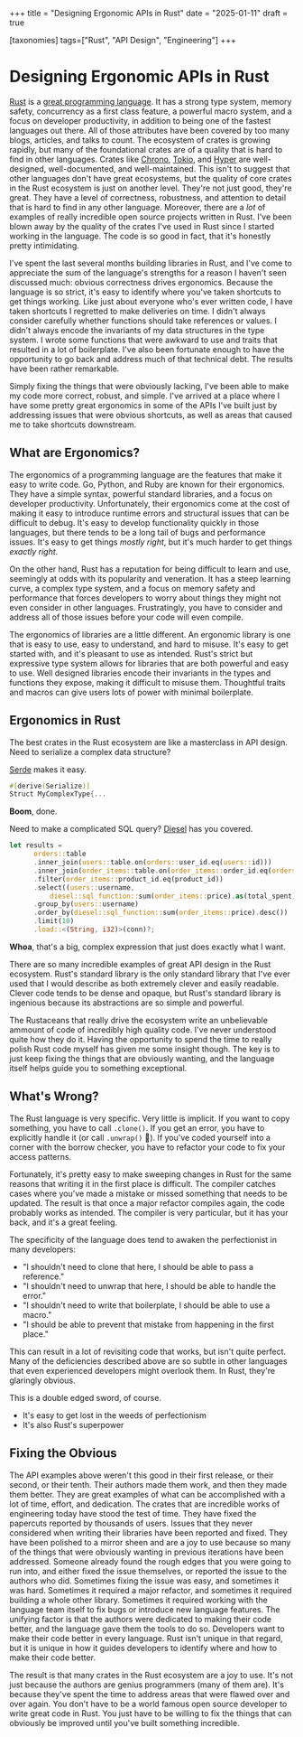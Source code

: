 +++
title = "Designing Ergonomic APIs in Rust"
date = "2025-01-11"
draft = true

[taxonomies]
tags=["Rust", "API Design", "Engineering"]
+++
# Designing Ergonomic APIs in Rust

[Rust](https://rustlang.org) is a [great programming language](https://survey.stackoverflow.co/2024/technology#admired-and-desired).
It has a strong type system, memory safety, concurrency as a first class feature, a powerful macro system,
and a focus on developer productivity, in addition to being one of the fastest languages out there.
All of those attributes have been covered by too many blogs, articles, and talks to count.
The ecosystem of crates is growing rapidly,
but many of the foundational crates are of a quality that is hard to find in other languages.
Crates like [Chrono](https://github.com/chronotope/chrono), [Tokio](https://tokio.rs), and [Hyper](https://hyper.rs) are well-designed,
well-documented, and well-maintained.
This isn't to suggest that other languages don't have great ecosystems,
but the quality of core crates in the Rust ecosystem is just on another level.
They're not just good, they're great.
They have a level of correctness, robustness, and attention to detail that is hard to find in any other language.
Moreover, there are a *lot* of examples of really incredible open source projects written in Rust.
I've been blown away by the quality of the crates I've used in Rust since I started working in the language.
The code is so good in fact, that it's honestly pretty intimidating.

I've spent the last several months building libraries in Rust,
and I've come to appreciate the sum of the language's strengths for a reason I haven't seen discussed much:
obvious correctness drives ergonomics.
Because the language is so strict, it's easy to identify where you've taken shortcuts to get things working.
Like just about everyone who's ever written code, I have taken shortcuts I regretted to make deliveries on time.
I didn't always consider carefully whether functions should take references or values.
I didn't always encode the invariants of my data structures in the type system.
I wrote some functions that were awkward to use and traits that resulted in a lot of boilerplate.
I've also been fortunate enough to have the opportunity to go back and address much of that technical debt.
The results have been rather remarkable.

Simply fixing the things that were obviously lacking, I've been able to make my code more correct, robust, and simple.
I've arrived at a place where I have some pretty great ergonomics in some of the APIs I've built
just by addressing issues that were obvious shortcuts, as well as areas that caused me to take shortcuts downstream.

## What are Ergonomics?

The ergonomics of a programming language are the features that make it easy to write code.
Go, Python, and Ruby are known for their ergonomics.
They have a simple syntax, powerful standard libraries, and a focus on developer productivity.
Unfortunately, their ergonomics come at the cost of making it easy to introduce runtime errors
and structural issues that can be difficult to debug.
It's easy to develop functionality quickly in those languages,
but there tends to be a long tail of bugs and performance issues.
It's easy to get things *mostly right*,
but it's much harder to get things *exactly right*.

On the other hand, Rust has a reputation for being difficult to learn and use,
seemingly at odds with its popularity and veneration.
It has a steep learning curve, a complex type system,
and a focus on memory safety and performance that forces developers to worry about things they might not even consider in other languages.
Frustratingly, you have to consider and address all of those issues before your code will even compile.

The ergonomics of libraries are a little different.
An ergonomic library is one that is easy to use, easy to understand, and hard to misuse.
It's easy to get started with, and it's pleasant to use as intended.
Rust's strict but expressive type system allows for libraries that are both powerful and easy to use.
Well designed libraries encode their invariants in the types and functions they expose,
making it difficult to misuse them.
Thoughtful traits and macros can give users lots of power with minimal boilerplate.

## Ergonomics in Rust

The best crates in the Rust ecosystem are like a masterclass in API design.
Need to serialize a complex data structure?

[Serde](https://serde.rs) makes it easy.
```rust
#[derive(Serialize)]
Struct MyComplexType{...
```

**Boom**, done.

Need to make a complicated  SQL query?
[Diesel](https://diesel.rs") has you covered.
```rust
let results =
      orders::table
      .inner_join(users::table.on(orders::user_id.eq(users::id)))
      .inner_join(order_items::table.on(order_items::order_id.eq(orders::id)))
      .filter(order_items::product_id.eq(product_id))
      .select((users::username,
          diesel::sql_function::sum(order_items::price).as(total_spent)))
      .group_by(users::username)
      .order_by(diesel::sql_function::sum(order_items::price).desc())
      .limit(10)
      .load::<(String, i32)>(conn)?;
```
**Whoa**, that's a big, complex expression that just does exactly what I want.

There are so many incredible examples of great API design in the Rust ecosystem.
Rust's standard library is the only standard library that I've ever used that I would describe as both
extremely clever and easily readable.
Clever code tends to be dense and opaque,
but Rust's standard library is ingenious because its abstractions are so simple and powerful.

The Rustaceans that really drive the ecosystem write an unbelievable ammount of code of incredibly high quality code.
I've never understood quite how they do it.
Having the opportunity to spend the time to really polish Rust code myself has given me some insight though.
The key is to just keep fixing the things that are obviously wanting,
and the language itself helps guide you to something exceptional.

## What's Wrong?

The Rust language is very specific.
Very little is implicit.
If you want to copy something, you have to call `.clone()`.
If you get an error, you have to explicitly handle it (or call `.unwrap()` 🤮).
If you've coded yourself into a corner with the borrow checker,
you have to refactor your code to fix your access patterns.

Fortunately, it's pretty easy to make sweeping changes in Rust for the same reasons that writing it in the first place is difficult.
The compiler catches cases where you've made a mistake or missed something that needs to be updated.
The result is that once a major refactor compiles again, the code probably works as intended.
The compiler is very particular, but it has your back, and it's a great feeling.

The specificity of the language does tend to awaken the perfectionist in many developers:
- "I shouldn't need to clone that here, I should be able to pass a reference."
- "I shouldn't need to unwrap that here, I should be able to handle the error."
- "I shouldn't need to write that boilerplate, I should be able to use a macro."
- "I should be able to prevent that mistake from happening in the first place."

This can result in a lot of revisiting code that works, but isn't quite perfect.
Many of the deficiencies described above are so subtle in other languages that even experienced developers might overlook them.
In Rust, they're glaringly obvious.

This is a double edged sword, of course.
- It's easy to get lost in the weeds of perfectionism
- It's also Rust's superpower

## Fixing the Obvious

The API examples above weren't this good in their first release, or their second, or their tenth.
Their authors made them work, and then they made them better.
They are great examples of what can be accomplished with a lot of time, effort, and dedication.
The crates that are incredible works of engineering today have stood the test of time.
They have fixed the papercuts reported by thousands of users.
Issues that they never considered when writing their libraries have been reported and fixed.
They have been polished to a mirror sheen and are a joy to use because
so many of the things that were obviously wanting in previous iterations have been addressed.
Someone already found the rough edges that you were going to run into,
and either fixed the issue themselves, or reported the issue to the authors who did.
Sometimes fixing the issue was easy, and sometimes it was hard.
Sometimes it required a major refactor, and sometimes it required building a whole other library.
Sometimes it required working with the language team itself to fix bugs or introduce new language features.
The unifying factor is that the authors were dedicated to making their code better,
and the language gave them the tools to do so.
Developers want to make their code better in every language.
Rust isn't unique in that regard, but it is unique in how it guides developers to identify where and how to make their code better.

The result is that many crates in the Rust ecosystem are a joy to use.
It's not just because the authors are genius programmers (many of them are).
It's because they've spent the time to address areas that were flawed over and over again.
You don't have to be a world famous open source developer to write great code in Rust.
You just have to be willing to fix the things that can obviously be improved until you've built something incredible.
